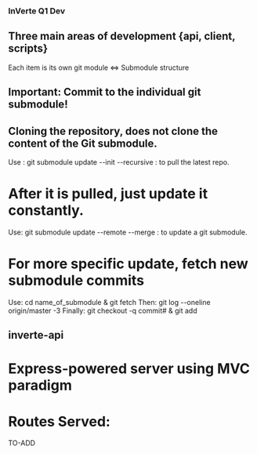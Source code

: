 ### InVerte Q1 Dev

## Three main areas of development {api, client, scripts}
Each item is its own git module <=> Submodule structure

## Important: Commit to the individual git submodule!

## Cloning the repository, does not clone the content of the Git submodule.
Use : git submodule update --init --recursive : to pull the latest repo.

# After it is pulled, just update it constantly.
Use: git submodule update --remote --merge : to update a git submodule.
# For more specific update, fetch new submodule commits
Use:  cd name_of_submodule & git fetch
Then: git log --oneline origin/master -3
Finally: git checkout -q commit# & git add

## inverte-api

# Express-powered server using MVC paradigm

# Routes Served:
TO-ADD



